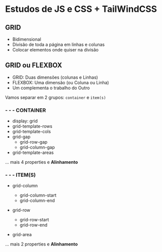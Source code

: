 # Estudos de JS e CSS + TailWindCSS


## GRID
- Bidimensional
- Divisão de toda a página em linhas e colunas
- Colocar elementos onde quiser na divisão

## GRID ou FLEXBOX
- GRID: Duas dimensões (colunas e Linhas)
- FLEXBOX: Uma dimensão (ou Coluna ou Linha)
- Um complementa o trabalho do Outro

Vamos separar em 2 grupos:
`container` e `item(s)`
### - - -  CONTAINER
- display: grid
- grid-template-rows
- grid-template-cols
- grid-gap
  - grid-row-gap
  - grid-column-gap
- grid-template-areas

... mais 4 properties e **Alinhamento**

### - - -  ITEM(S)
- grid-column
  - grid-column-start
  - grid-column-end

- grid-row
  - grid-row-start
  - grid-row-end
- grid-area

... mais 2 properties e **Alinhamento**